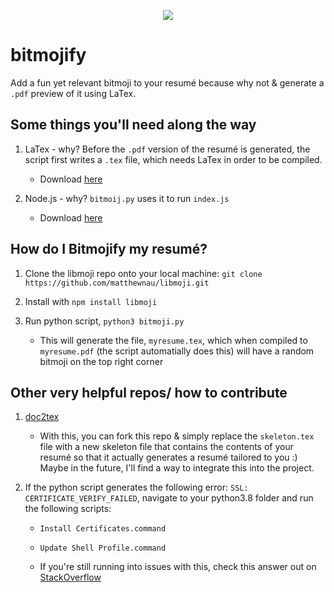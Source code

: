 <p align="center">
  <img src="https://sdk.bitmoji.com/render/panel/485d05c9-806d-4a57-b680-1721063a96ef-3243472b-d164-4e1a-8510-6b5c56f686ed-v1.png?transparent=1&palette=1" />
</p>

# bitmojify
Add a fun yet relevant bitmoji to your resumé because why not &amp; generate a `.pdf` preview of it using LaTex.

## Some things you'll need along the way
1. LaTex - why? Before the `.pdf` version of the resumé is generated, the script first writes a `.tex` file, which needs LaTex in order to be compiled.  
    - Download [here](https://www.latex-project.org/get/)

2. Node.js - why? `bitmoij.py` uses it to run `index.js`
    - Download [here](https://nodejs.org/en/download/)

## How do I Bitmojify my resumé?
1. Clone the libmoji repo onto your local machine: 
    `git clone https://github.com/matthewnau/libmoji.git`
    
2. Install with `npm install libmoji`

3. Run python script, `python3 bitmoji.py`
    - This will generate the file, `myresume.tex`, which when compiled to `myresume.pdf` (the script automatially does this) will have a random bitmoji on the top right corner 

## Other very helpful repos/ how to contribute 
1. [doc2tex](https://github.com/transpect/docx2tex)
    - With this, you can fork this repo & simply replace the `skeleton.tex` file with a new skeleton file that contains the contents of your resumé so that it actually generates a resumé tailored to you :) Maybe in the future, I'll find a way to integrate this into the project. 

2. If the python script generates the following error: `SSL: CERTIFICATE_VERIFY_FAILED`, 
navigate to your python3.8 folder and run the following scripts:
    - `Install Certificates.command`
    - `Update Shell Profile.command`

    - If you're still running into issues with this, check this answer out on [StackOverflow](https://stackoverflow.com/questions/50236117/scraping-ssl-certificate-verify-failed-error-for-http-en-wikipedia-org)


